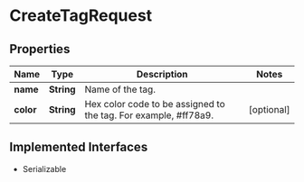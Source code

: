 

# CreateTagRequest


## Properties

| Name | Type | Description | Notes |
|------------ | ------------- | ------------- | -------------|
|**name** | **String** | Name of the tag. |  |
|**color** | **String** | Hex color code to be assigned to the tag. For example, #ff78a9. |  [optional] |


## Implemented Interfaces

* Serializable


